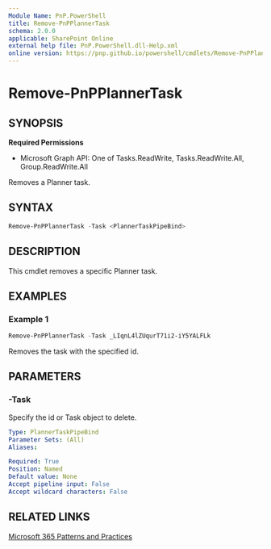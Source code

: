 ```yaml
---
Module Name: PnP.PowerShell
title: Remove-PnPPlannerTask
schema: 2.0.0
applicable: SharePoint Online
external help file: PnP.PowerShell.dll-Help.xml
online version: https://pnp.github.io/powershell/cmdlets/Remove-PnPPlannerTask.html
---
```

 
# Remove-PnPPlannerTask

## SYNOPSIS

**Required Permissions**

  * Microsoft Graph API: One of Tasks.ReadWrite, Tasks.ReadWrite.All, Group.ReadWrite.All

Removes a Planner task.

## SYNTAX

```powershell
Remove-PnPPlannerTask -Task <PlannerTaskPipeBind> 
```

## DESCRIPTION
This cmdlet removes a specific Planner task.

## EXAMPLES

### Example 1
```powershell
Remove-PnPPlannerTask -Task _LIqnL4lZUqurT71i2-iY5YALFLk
```

Removes the task with the specified id.

## PARAMETERS

### -Task
Specify the id or Task object to delete.

```yaml
Type: PlannerTaskPipeBind
Parameter Sets: (All)
Aliases:

Required: True
Position: Named
Default value: None
Accept pipeline input: False
Accept wildcard characters: False
```

## RELATED LINKS

[Microsoft 365 Patterns and Practices](https://aka.ms/m365pnp)

